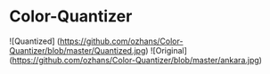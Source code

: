 # Color-Quantizer
![Quantized] (https://github.com/ozhans/Color-Quantizer/blob/master/Quantized.jpg)
![Original] (https://github.com/ozhans/Color-Quantizer/blob/master/ankara.jpg)
